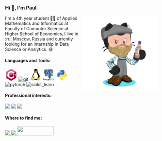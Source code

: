 <h3 align="Left">Hi 👋, I'm Paul</h3> <img src="https://github.com/paulyurlov/paulyurlov/blob/main/my-octocat-1633068557906.png" alt="giticon" align="right" width="250" height="250"/>
I'm a 4th year student 👨‍🎓 of Applied Mathematics and Informatics at Faculty of Computer Science at Higher School of Economics, I live in :ru: Moscow, Russia and currently looking for an internship in Data Science or Analytics. 😄
<h4 align="left">Languages and Tools:</h4>
<p align="left"> <img src="https://raw.githubusercontent.com/devicons/devicon/master/icons/cplusplus/cplusplus-original.svg" alt="cplusplus" width="40" height="40"/>  <img src="https://www.vectorlogo.zone/logos/git-scm/git-scm-icon.svg" alt="git" width="40" height="40"/>  <img src="https://raw.githubusercontent.com/devicons/devicon/master/icons/linux/linux-original.svg" alt="linux" width="40" height="40"/>  <img src="https://raw.githubusercontent.com/devicons/devicon/master/icons/postgresql/postgresql-original-wordmark.svg" alt="postgresql" width="40" height="40"/>  <img src="https://raw.githubusercontent.com/devicons/devicon/master/icons/python/python-original.svg" alt="python" width="40" height="40"/> <img src="https://www.vectorlogo.zone/logos/pytorch/pytorch-icon.svg" alt="pytorch" width="40" height="40"/> <img src="https://upload.wikimedia.org/wikipedia/commons/0/05/Scikit_learn_logo_small.svg" alt="scikit_learn" width="40" height="40"/> </p>
<h4 align="left">Professional interests:</h4>

![](https://img.shields.io/badge/-Data%20Science-brightgreen)
![](https://img.shields.io/badge/-Anlytics-orange)
![](https://img.shields.io/badge/-Machine%20Learning-blue)

<h4 align="left">Where to find me:</h4>

<a href="https://t.me/paulyurlov" target="_blank"> <img src="https://img.shields.io/badge/Telegram-2CA5E0?style=for-the-badge&logo=telegram&logoColor=white" /> </a>
<a href="https://www.linkedin.com/in/paulyurlov" target="_blank"> <img src="https://img.shields.io/badge/LinkedIn-0077B5?style=for-the-badge&logo=linkedin&logoColor=white" /> </a>
<a href="https://t.me/paulyurlov" target="_blank"> <img src="https://img.shields.io/badge/-%20-fff?logo=data%3Aimage%2Fpng%3Bbase64%2CiVBORw0KGgoAAAANSUhEUgAAAGQAAAAmCAYAAAAycj4zAAAKXUlEQVR42u1bBXTbyhJVmcPMDjpuyE5sSzIEy8zMzMzMzMzMbRgcl88rMzMzM%2FNO3re%2FVrEshz56ztmCtJmV5u4O3FEIetyyzRU2HrmaNVbuOkEQRHHCoJjFr27LTmAn3XAIllH5voh63eGrcu2T3zBi9jz9jS6VMTzTLCHdxkzX2QqGT8W6jcyAmAExixkQMyBmQMyAmAExA2IGpGDFDIidICDAnYqrpBteaBgoJAu5hkjIwGbdBwp7Tpzr2W3CXL%2FuE%2BeK2g4c5SRWRaL7xQjTpYxndI16QcgQAqQHRvnOo6bANcLGxiLrmYSScP0ziWk1j76irtLoWP9W%2FUYKuk%2FIeraQXhPneFdr1raUrZsrTLBw8%2FFlvV%2Bx3AJSxt7eybNi%2FWaBXUZP1T2%2FsMPwiW7qanXR7dJ5AsQ%2BmFZTyTffMR8octvZB%2BXKlbPTvaxPtSatVOuPXCfhPsegNxy76RlZvQ5hXIr4NezYU5Fw%2BQWXHkXKzXdg2Graux9015QpN95yKXSWRVdSrD96nfO5NA%2B%2BBQ2asyIWsRXM67Ze%2FsKcAgJABPefsZTOuP%2BVa73I1Dvv0SYdDdNzDIhduCKaSrn1nqlQvHjXaXs3b7%2B%2FJ9iVk89J2g%2FXTRmU9smv4Oa9BnHtYvGIRRtM1QXg8wEiatq9P619%2FMtUnXkBpByar9h69qGp%2Bunle86UtrNzMRkQR6kqlkq9%2FYGpRLIg8zhhYWHDOD9lZWsOXsWMjgxAbz51DxZUbDpxm8x89BO7r3n43bZ8mJRgSXCXkZO5DK%2FYiQGADw5A3BWVa9I7n%2Fzi15d3QCzdfX1kW88%2Fznaat517GDR2dXzYxPUpYBOSfX%2F1XxdhU%2FMC4i6PqUil3fmILbBQc5SwsrIiWOISRirI9HtfyLS7n0P6TFlg4ysSYS7PN1QsWbzrFFNX%2BPjV8dgcP1EYlfHgG2bkLWfuC6q36AC%2B3cbV1Q3mCOp26EFvPHHbBEBK0JtO3cNePvXW%2B%2FLtB4%2B19gkMAn1gcI%2FKDZuTizRH8whIEWqR9hi2%2B5OuvXaPhTlYnC3kjGIgFY%2B749ABM5cYBcRNEVNFkX73M7bAgvRDhLW1JcEhXmhxa29hMNd9eDnw1Tp9UWm33jGDZjjLVUmX7jqtC94GpDTsOGOACKo3b4%2Ffv%2FmunKu3P1fcEiKfnltAnFGgxk4gireQcHAmSIEhEmTfT%2FqNkvnwu6WHh7dBQDyUFWsoMu59wYLQgpS%2FcOPkTiTz0g8x3Ya1i4uHbjer0O7Vg4%2FciaMoXG5MF0oobKM1979wAULOTz3IfAf%2FRl36EsalcNTqv87nBhB2DA1s1XcYwSOhLH2BrfuPyAaIqEr9ZooMeEnGxMEL1uWyT1IadgKkfsLW%2FUeFoixGuhkPeK7%2B5UNhIhgf2wAbDl%2BF4823QDXNrbccgJRWZdzTn3CV9vFPAJC3DJgTvyungFgjr6HOfKQ%2F%2BQrtox9QIljxiEAeWwE7VXOS9mGAQJBTI2XMScGjlm6B42w6Au4u%2Fs37DJUtSD%2BsZBiEPdiA%2BNVp3RlLHIYtXAvXcwuIo1AYjMWONQevwPWCAMQJJSfshCFq91PeEYkGluhsPHkHA8TQoDYcv4UHcW7xQ8WgkhV3TAXEqVbbbszrgpZ9R%2BQFEAt%2F3EghkzdrCgoQV5SJwv%2FzOqruf%2FabFxAYETO27%2BJxWYVCB81ebqxWUCRff0Ot%2FutSxI5Lz00BxKNJzyH5CUjguLUpBQWIhzQ6XwCpzgAEM17krG2ZVCbuuiQDpi0mOMQjtlZ9dm6tTrj0TNRt7AxXZcXq%2FwjcRWGucOz6VEOA%2BNdrjwGC4s3KvADijGIXlmGtPVRgLgtScmonwz2iTDK8ff8RYW16D8nJ8EXpNwYIGFXQuGt%2F2PH%2BzXoOxoF6%2FMundquOhAGRz9imxdzDiCWbdIUOLtyAAM%2BFrbd875m8AALFKjPQqnc%2B%2BgHXCgAQkML0jotPmXZ0CJLS%2BU0uFpFNWJ2ArmPIOxsg8GJ3nNNnTqrMB98ssCreNEDAWFTqrQ%2BMSv8nBEvCiEAaHp1x9xNn2ssq1Lxrt%2BlC8Ai9WHM0N2mvbPTSjcx7UCPBxs43QHRGki%2Fbdw7budvOP7ZyFngydURuOn5LDxoi1CwtLa251hPPTT1gCBAQyejlW5n3wKBGap9iaMPEGysMA5r0GID56W0XnlgA%2F8YhoW37jyBzWRhaC4JCSJabl%2FabOp8HlJLwKVGOyEU7b29%2FdSrO8kqX7DqJbpXSv8iwBesxlzV2TSI754fdLpmwJokrywKxEwaHUyzOi1yx%2F7wgrnbDMg4OjvACQGiC6yRX%2FXWRjzoBMJWJV16yNtQTn3rtult5eXmBF7BxcXF3Q%2ByzbGb8LjKPXJZ44Kxl2YL1wozD8PxWjEzVAXFewiZd%2B6m3nroHsSegQadeOWJ7Xem4aiSLYxKPWroJfKfO%2F7PJQzrtziflir1nolbuPUNvOfuA5El7dSIZOHOJQVYUuTBZ2r0v1M4ckosV6jUhtTi5qGMCZKl3PsHf%2Bcj2lsY5MZxMjdHc%2FRiZfucjEK9sIjawSZfeOeqHBKEGE3uR4A5DxujdQ7sh4%2FD7OapDcPp9%2FJpE03Xw0%2B%2BeKFEh%2F0X0O8TPiCmb0vl144CIuoyeltOOYWHJ2FXbseOvefjDK6pKbd0EOIYqtAO4FlahtcQrD1zmAQSkSDBiZJVpt7l1IUo9bODMpVW0dz%2Ba0qDyqlinsWr7%2BcfGaiVqVvzu2NX7zuYOENxWXlWbtCHXHb1hDAjYJNSizKMu8sgK%2F2RgEYdkIYmuBMNWrIrlCUIlbGAuY7DZU%2BiWeSMaJGzovDXyaVs00nGrdpTvMGScW4QyKus%2BYoN1P2uDungQF7gWg%2BQA2qth4Junb9HAgPrEp36HHpaengLutJdTSrmg%2FkhAl1HT6BlIH3o%2B8cjFGwNa9RsO7QG%2BtNfSwcMbe3d%2BbqyoR0RUnD%2Fi8SSjl2yWofVo9A6iPlMX%2BaG4YevpF0j8r0lc2k09IDHo33nVp5zNDYhZ%2BMTevizGTK%2FYfy6vKqULtceYgd86q%2F9jlkJZaS6PeEVXrYWl28OXbjT2BQifvrJlnexpBsAx8Rcew7P834MR0GvqInL7xadQbBmZV1zKqsQh3hjk2lALmEIsNLROjS0MSQJTn6jf1EX%2F72AUDug3Q19cQYNJiL4YYWd%2Bzqg1Gj4zfg%2FW0Eq%2B%2FhpcWLZThOgSXd4PLii49%2BT56CsPZ%2BYcOI3B%2FactJlmpqKtYRv1%2FhwTEmsoTrr3KVsShXrhkdtL%2B0MlbMxXouy4wFjtl9UX9c0OnTb50z5ls9QrqX1PL9pz2H70ynlqx75xSixe1MCSD568izPI3JyTjyd%2FZuXx4%2F2kLjPTd7dTzkvapUXeOPbiqdHp%2Byl8MttoswEGF9Z26UKl58NUYGFDo%2BVRt2prgl2JZ3BFqkhnTp0Dfn4k6Dpug692YhSXg6wMadOglRkWVZFbSvpi1f10InbQ%2BNQh99%2BWCvoyBQi%2BnabJ7bJ3G4mHzVgcj9we%2FuBk8aVMGFJtQWWNtg3%2BT%2FAGUovT0f1aUJAAAAABJRU5ErkJggg%3D%3D" width="120" height="30"/> </a>
